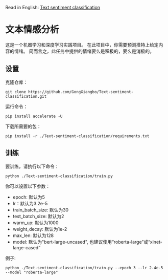 Read in English: [Text sentiment classification](README.md)
# 文本情感分析
这是一个机器学习和深度学习实践项目。 在此项目中，你需要预测推特上给定内容的情绪。 简而言之，此任务中提供的情绪要么是积极的，要么是消极的。

## 设置
克隆仓库：
```
git clone https://github.com/GongXiangbo/Text-sentiment-classification.git
```
运行命令：
```
pip install accelerate -U
```
下载所需要的包：
```
pip install -r ./Text-sentiment-classification/requirements.txt
```
## 训练
要训练，请执行以下命令：
```
python ./Text-sentiment-classification/train.py 
```
你可以设置以下参数：

- epoch: 默认为5
- lr：默认为3.2e-5
- train_batch_size: 默认为30
- test_batch_size: 默认为2
- warm_up: 默认为1000
- weight_decay: 默认为1e-2
- max_len: 默认为128
- model: 默认为"bert-large-uncased", 也建议使用“roberta-large”或“xlnet-large-cased”

例子:
```
python ./Text-sentiment-classification/train.py --epoch 3 --lr 2.4e-5 --model "roberta-large"
```
